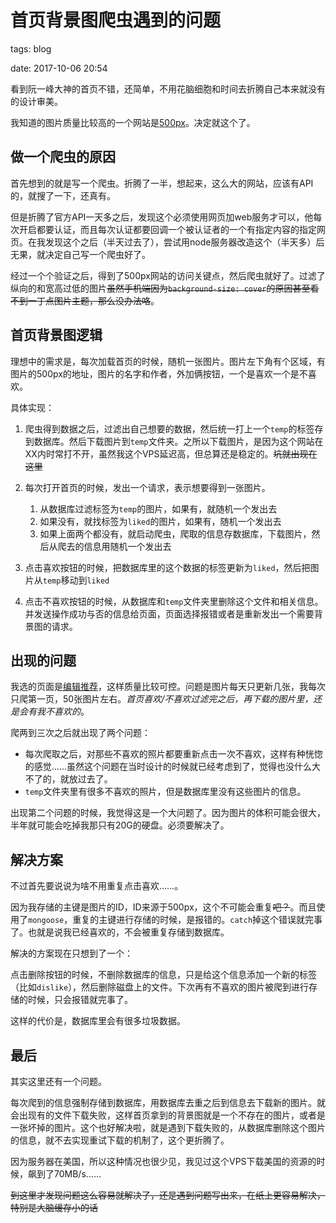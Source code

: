 # 首页背景图爬虫遇到的问题

tags: blog

date: 2017-10-06 20:54

<abstract>
看到阮一峰大神的首页不错，还简单，不用花脑细胞和时间去折腾自己本来就没有的设计审美。

我知道的图片质量比较高的一个网站是[500px](https://500px.com)。决定就这个了。
<abstract>

## 做一个爬虫的原因

首先想到的就是写一个爬虫。折腾了一半，想起来，这么大的网站，应该有API的，就搜了一下，还真有。

但是折腾了官方API一天多之后，发现这个必须使用网页加web服务才可以，他每次开启都要认证，而且每次认证都要回调一个被认证者的一个有指定内容的指定网页。在我发现这个之后（半天过去了），尝试用node服务器改造这个（半天多）后无果，就决定自己写一个爬虫好了。

经过一个个验证之后，得到了500px网站的访问关键点，然后爬虫就好了。过滤了纵向的和宽高过低的图片~~虽然手机端因为`background-size: cover`的原因甚至看不到一丁点图片主题，那么没办法咯~~。

## 首页背景图逻辑

理想中的需求是，每次加载首页的时候，随机一张图片。图片左下角有个区域，有图片的500px的地址，图片的名字和作者，外加俩按钮，一个是喜欢一个是不喜欢。

具体实现：

1. 爬虫得到数据之后，过滤出自己想要的数据，然后统一打上一个`temp`的标签存到数据库。然后下载图片到`temp`文件夹。之所以下载图片，是因为这个网站在XX内时常打不开，虽然我这个VPS延迟高，但总算还是稳定的。~~坑就出现在这里~~

1. 每次打开首页的时候，发出一个请求，表示想要得到一张图片。
    1. 从数据库过滤标签为`temp`的图片，如果有，就随机一个发出去
    2. 如果没有，就找标签为`liked`的图片，如果有，随机一个发出去
    3. 如果上面两个都没有，就启动爬虫，爬取的信息存数据库，下载图片，然后从爬去的信息用随机一个发出去
    
1. 点击喜欢按钮的时候，把数据库里的这个数据的标签更新为`liked`，然后把图片从`temp`移动到`liked`
2. 点击不喜欢按钮的时候，从数据库和`temp`文件夹里删除这个文件和相关信息。并发送操作成功与否的信息给页面，页面选择报错或者是重新发出一个需要背景图的请求。

## 出现的问题

我选的页面是[编辑推荐](https://500px.com/editors)，这样质量比较可控。问题是图片每天只更新几张，我每次只爬第一页，50张图片左右。*首页喜欢/不喜欢过滤完之后，再下载的图片里，还是会有我不喜欢的*。

爬两到三次之后就出现了两个问题：
 - 每次爬取之后，对那些不喜欢的照片都要重新点击一次不喜欢，这样有种恍惚的感觉……虽然这个问题在当时设计的时候就已经考虑到了，觉得也没什么大不了的，就放过去了。
 - `temp`文件夹里有很多不喜欢的照片，但是数据库里没有这些图片的信息。

出现第二个问题的时候，我觉得这是一个大问题了。因为图片的体积可能会很大，半年就可能会吃掉我那只有20G的硬盘。必须要解决了。


## 解决方案


不过首先要说说为啥不用重复点击喜欢……。

因为我存储的主键是图片的ID，ID来源于500px，这个不可能会重复~~吧？~~。而且使用了`mongoose`，重复的主键进行存储的时候，是报错的。`catch`掉这个错误就完事了。也就是说我已经喜欢的，不会被重复存储到数据库。

解决的方案现在只想到了一个：

点击删除按钮的时候，不删除数据库的信息，只是给这个信息添加一个新的标签（比如`dislike`），然后删除磁盘上的文件。下次再有不喜欢的图片被爬到进行存储的时候，只会报错就完事了。

这样的代价是，数据库里会有很多垃圾数据。

## 最后

其实这里还有一个问题。

每次爬到的信息强制存储到数据库，用数据库去重之后到信息去下载新的图片。就会出现有的文件下载失败，这样首页拿到的背景图就是一个不存在的图片，或者是一张坏掉的图片。这个也好解决啦，就是遇到下载失败的，从数据库删除这个图片的信息，就不去实现重试下载的机制了，这个更折腾了。

因为服务器在美国，所以这种情况也很少见，我见过这个VPS下载美国的资源的时候，飙到了70MB/s……

~~到这里才发现问题这么容易就解决了，还是遇到问题写出来，在纸上更容易解决，特别是大脑缓存小的话~~